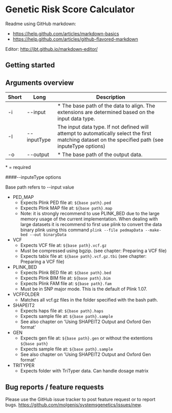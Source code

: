 <!--

  It is recommended to view this file using a markdown viewer
  or view this readme online: github.com/Molgenis/systemsgenetics/blob/master/GeneticRiskScoreCalculator/README.md

-->
Genetic Risk Score Calculator
================

Readme using GitHub markdown: 

* https://help.github.com/articles/markdown-basics
* https://help.github.com/articles/github-flavored-markdown

Editor: http://jbt.github.io/markdown-editor/

Getting started
----------------

Arguments overview
----------------


| Short | Long           | Description                                 |
|-------|----------------|---------------------------------------------|
| -i    | --input        | \* The base path of the data to align. The extensions are determined based on the input data type.|
| -I    | --inputType    | The input data type. If not defined will attempt to automatically select the first matching dataset on the specified path (see inputeType options) |
| -o    | --output       | \* The base path of the output data. |

\* = required

####--inputeType options

Base path refers to --input value

* PED_MAP
  * Expects Plink PED file at: `${base path}.ped`
  * Expects Plink MAP file at: `${base path}.map`
  * Note: it is strongly recommend to use PLINK_BED due to the large memory usage of the current implementation. When dealing with large datasets it is recommend to first use plink to convert the data binary plink using this command `plink --file pedmapData --make-bed --out binaryData`
* VCF
  * Expects VCF file at: `${base path}.vcf.gz`
  * Must be compressed using bgzip. (see chapter: Preparing a VCF file)
  * Expects tabix file at: `${base path}.vcf.gz.tbi` (see chapter: Preparing a VCF file)
* PLINK_BED
  * Expects Plink BED file at: `${base path}.bed`
  * Expects Plink BIM file at: `${base path}.bim`
  * Expects Plink FAM file at: `${base path}.fam`
  * Must be in SNP major mode. This is the default of Plink 1.07.
* VCFFOLDER
  * Matches all vcf.gz files in the folder specified with the bash path.
* SHAPEIT2
  * Expects haps file at: `${base path}.haps`
  * Expects sample file at: `${base path}.sample`
  * See also chapter on 'Using SHAPEIT2 Output and Oxford Gen format'
* GEN
  * Expects gen file at: `${base path}.gen` or without the extentions `${base path}`
  * Expects sample file at: `${base path}.sample`
  * See also chapter on 'Using SHAPEIT2 Output and Oxford Gen format'
* TRITYPER
  * Expects folder with TriTyper data. Can handle dosage matrix

 
Bug reports / feature requests
----------------

Please use the GitHub issue tracker to post feature request or to report bugs. https://github.com/molgenis/systemsgenetics/issues/new.

